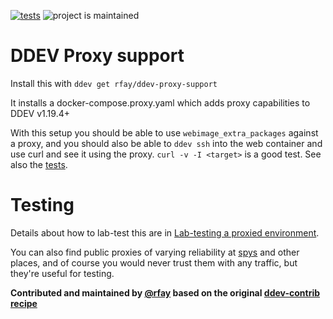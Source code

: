 [![tests](https://github.com/rfay/ddev-proxy-support/actions/workflows/tests.yml/badge.svg)](https://github.com/rfay/ddev-proxy-support/actions/workflows/tests.yml) ![project is maintained](https://img.shields.io/maintenance/yes/2022.svg)

# DDEV Proxy support

Install this with `ddev get rfay/ddev-proxy-support`

It installs a docker-compose.proxy.yaml which adds proxy capabilities to DDEV v1.19.4+

With this setup you should be able to use `webimage_extra_packages` against a proxy, and you should also be able to `ddev ssh` into the web container and use curl and see it using the proxy. `curl -v -I <target>` is a good test. See also the [tests](tests/test.bats).

# Testing

Details about how to lab-test this are in [Lab-testing a proxied environment](lab-testing.md).

You can also find public proxies of varying reliability at [spys](https://spys.one/free-proxy-list/US/) and other places, and of course you would never trust them with any traffic, but they're useful for testing.

**Contributed and maintained by [@rfay](https://github.com/rfay) based on the original [ddev-contrib recipe](https://github.com/drud/ddev-contrib/tree/master/recipes/proxy)**


